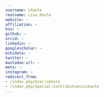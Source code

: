 ```yaml
---
username: LKoole
realname: Lisa Koole
website: ~
affiliation: ~
bio: ~
github: ~
orcid: ~
linkedin: ~
googlescholar: ~
wikidata: ~
twitter: ~
mastodon-url: ~
meta: ~
instagram: ~
redirect_from:
- /index.php/User:LKoole
- /index.php/Special:Contributions/LKoole
---
```

